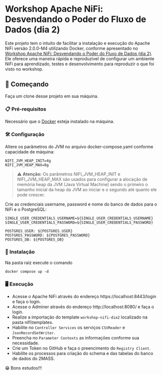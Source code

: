 #  Workshop Apache NiFi: Desvendando o Poder do Fluxo de Dados (dia 2)

Este projeto tem o intuito de facilitar a instalação e execução do Apache NiFi versão 2.0.0-M4 utilizando Docker, conforme apresentado no [Workshop Apache NiFi: Desvendando o Poder do Fluxo de Dados (dia 2)](https://youtu.be/9kuehXqGstw).
Ele oferece uma maneira rápida e reproduzível de configurar um ambiente NiFi para aprendizado, testes e desenvolvimento para reproduzir o que foi visto no workshop.


## 🚀 Começando

Faça um clone desse projeto em sua máquina.


### 📋 Pré-requisitos

Necessário que o [Docker](https://www.docker.com/) esteja instalado na máquina.


### 🛠️ Configuração

Altere os parâmetros do JVM no arquivo docker-compose.yaml conforme capacidade de máquina:

```
NIFI_JVM_HEAP_INIT=4g
NIFI_JVM_HEAP_MAX=8g
```

>⚠️ **Atenção:** Os parâmetros NIFI_JVM_HEAP_INIT e NIFI_JVM_HEAP_MAX são usados para configurar a alocação de memória heap da JVM (Java Virtual Machine) sendo o primeiro o tamanho inicial da heap da JVM ao iniciar e o segundo até quanto ele pode crescer. 

Crie as credenciais username, password e nome do banco de dados para o NiFi e o PostgreSQL:

```
SINGLE_USER_CREDENTIALS_USERNAME=${SINGLE_USER_CREDENTIALS_USERNAME}
SINGLE_USER_CREDENTIALS_PASSWORD=${SINGLE_USER_CREDENTIALS_PASSWORD}

POSTGRES_USER: ${POSTGRES_USER}
POSTGRES_PASSWORD: ${POSTGRES_PASSWORD}
POSTGRES_DB: ${POSTGRES_DB}
```

### 🔧 Instalação

Na pasta raiz execute o comando

```
docker compose up -d
```


### 🖥️ Execução

- Acesse o Apache NiFi através do endereço https://localhost:8443/login e faça o login.
- Acesse o Adminer através do endereço http://localhost:8080/ e faça o login.
- Realize a importação do template `workshop-nifi-dia2` localizado na pasta nifi\templates.
- Habilite no `Controller Services` os serviços `CSVReader` e `JsonRecordSetWriter`.
- Preencha no `Parameter Contexts` as informações conforme sua necessidade.
- Crie um Token no GitHub e faça o preencimento do `Registry Client`.
- Habilite os processos para criação do schema e das tabelas do banco de dados do 2MASS.


😁 Bons estudos!!!



